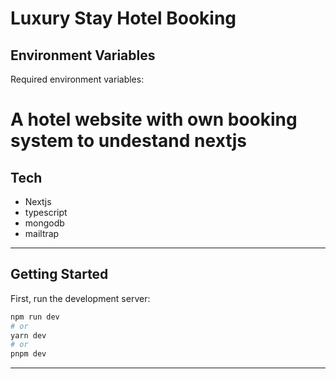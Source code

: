 # Luxury Stay Hotel Booking

## Environment Variables
Required environment variables:

# A hotel website with own booking system to undestand nextjs


## Tech 
- Nextjs
- typescript
- mongodb
- mailtrap



---


## Getting Started

First, run the development server:

```bash
npm run dev
# or
yarn dev
# or
pnpm dev
```


---